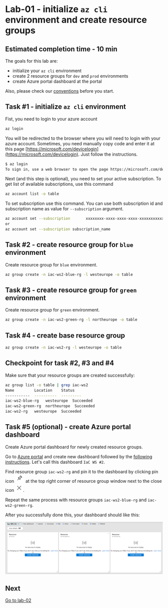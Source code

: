 # Lab-01 - initialize `az cli` environment and create resource groups

## Estimated completion time - 10 min

The goals for this lab are:

* initialize your `az cli` environment
* create 2 resource groups for `dev` and `prod` environments
* create Azure portal dashboard at the portal

 Also, please check our [conventions](../../conventions.md) before  you start.

## Task #1 - initialize `az cli` environment

Fist, you need to login to your azure account

```bash
az login
```

You will be redirected to the browser where you will need to login with your azure account. Sometimes, you need manually copy code and enter it at this page [https://microsoft.com/devicelogin](https://microsoft.com/devicelogin). Just follow the instructions.

```bash
$ az login
To sign in, use a web browser to open the page https://microsoft.com/devicelogin and enter the code DMBKTZBJL to authenticate.
```

Next (and this step is optional), you need to set your active subscription.
To get list of available subscriptions, use this command

```bash
az account list -o table
```

To set subscription use this command. You can use both subscription id and subscription name as value for `--subscription` argument.

```bash
az account set --subscription       xxxxxxxx-xxxx-xxxx-xxxx-xxxxxxxxxxxx
or
az account set --subscription subscription_name
```

## Task #2 - create resource group for `blue` environment

Create resource group for `blue` environment.

```bash
az group create -n iac-ws2-blue-rg -l westeurope -o table
```

## Task #3 - create resource group for `green` environment

Create resource group for `green` environment.

```bash
az group create -n iac-ws2-green-rg -l northeurope -o table
```

## Task #4 - create base resource group

```bash
az group create -n iac-ws2-rg -l westeurope -o table
```

## Checkpoint for task #2, #3 and #4

Make sure that your resource groups are created successfully:

```bash
az group list -o table | grep iac-ws2
Name         Location    Status
-----------  ----------  ---------
iac-ws2-blue-rg   westeurope  Succeeded
iac-ws2-green-rg  northeurope  Succeeded
iac-ws2-rg   westeurope  Succeeded
```

## Task #5 (optional) - create Azure portal dashboard

Create Azure portal dashboard for newly created resource groups.

Go to [Azure portal](https://portal.azure.com/) and create new dashboard followed by the [following instructions](https://docs.microsoft.com/en-us/azure/azure-portal/azure-portal-dashboards). Let's call this dashboard `IaC WS #2`.

Find resource group `iac-ws2-rg` and pin it to the dashboard by clicking pin icon ![pin](img/pin.png) at the top right corner of resource group window next to the close icon ![close](img/close.png).

Repeat the same process with resource groups `iac-ws2-blue-rg` and `iac-ws2-green-rg`.

After you successfully done this, your dashboard should like this:

![dashboard](img/dashboard.png)

## Next

[Go to lab-02](../lab-02/readme.md)